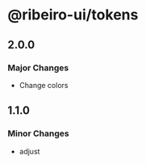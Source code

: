 # @ribeiro-ui/tokens

## 2.0.0

### Major Changes

- Change colors

## 1.1.0

### Minor Changes

- adjust
